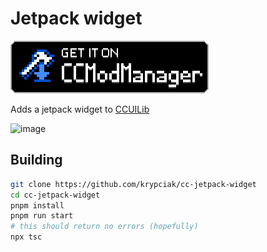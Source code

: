 <!-- markdownlint-disable MD013 MD024 MD001 MD045 -->

# Jetpack widget

[![CCModManager badge](https://raw.githubusercontent.com/CCDirectLink/CCModManager/refs/heads/master/icon/badge.png)](https://github.com/CCDirectLink/CCModManager)

Adds a jetpack widget to [CCUILib](https://github.com/krypciak/nax-ccuilib)  

![image](https://github.com/krypciak/cc-jetpack-widget/assets/115574014/f7477bd5-3361-4c12-a70d-48e8d5b34870)



## Building

```bash
git clone https://github.com/krypciak/cc-jetpack-widget
cd cc-jetpack-widget
pnpm install
pnpm run start
# this should return no errors (hopefully)
npx tsc
```
